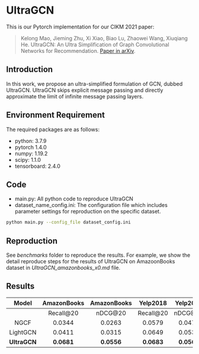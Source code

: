 # UltraGCN

This is our Pytorch implementation for our CIKM 2021 paper:

> Kelong Mao, Jieming Zhu, Xi Xiao, Biao Lu, Zhaowei Wang, Xiuqiang He. UltraGCN: An Ultra Simplification of Graph Convolutional Networks for Recommendation. [Paper in arXiv](https://arxiv.org/pdf/2110.15114.pdf).



## Introduction
In this work, we propose an ultra-simplified formulation of GCN, dubbed UltraGCN. UltraGCN skips explicit message passing and directly approximate the limit of infinite message passing layers.


## Environment Requirement
The required packages are as follows:
* python: 3.7.9
* pytorch 1.4.0
* numpy: 1.19.2
* scipy: 1.1.0
* tensorboard: 2.4.0


## Code
* main.py: All python code to reproduce UltraGCN
* dataset_name_config.ini: The configuration file which includes parameter settings for reproduction on the specific dataset.

```bash
python main.py --config_file dataset_config.ini
```


## Reproduction
See _benchmarks_ folder to reproduce the results.
For example, we show the detail reproduce steps for the results of UltraGCN on AmazoonBooks dataset in _UltraGCN_amazonbooks_x0.md_ file.



## Results
|   Model  | AmazonBooks | AmazonBooks        |  Yelp2018 | Yelp2018        |  Gowalla  |   Gowalla      |
|:--------:|:-----------:|:-------:|:---------:|:-------:|:---------:|:-------:|
|          |  Recall@20  | nDCG@20 | Recall@20 | nDCG@20 | Recall@20 | nDCG@20 |
|   NGCF   |    0.0344   |  0.0263 |   0.0579  |  0.0477 |   0.1570  |  0.1327 |
| LightGCN |    0.0411   |  0.0315 |   0.0649  |  0.0530 |   0.1830  |  0.1554 |
| **UltraGCN** |    **0.0681**   |  **0.0556** |   **0.0683**  | **0.0561**  |   **0.1862**  |  **0.1580** |
